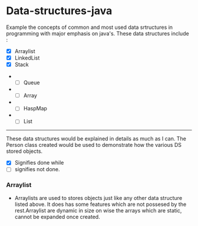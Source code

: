 # Data-structures-java
Example the concepts of common and most used data srtructures in programming with major emphasis on java's.
These data structures include : 
 - [x] Arraylist
 - [x] LinkedList
 - [x] Stack
* - [ ] Queue
* - [ ] Array
* - [ ] HaspMap
* - [ ] List
**************
These data structures would be explained in details as much as I can.
The Person class created would be used to demonstrate how the various DS stored objects.

- [x] Signifies done while
- [ ] signifies not done.
### Arraylist 
 - Arraylists are used to stores objects just like any other data structure listed above. It does has some features which are not possesed by the rest.Arraylist are dynamic in size on wise the arrays which are static, cannot be expanded once created.
